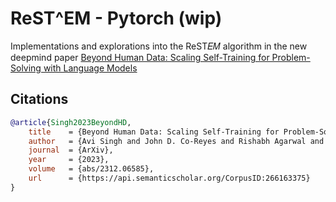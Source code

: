 # ReST^EM - Pytorch (wip)

Implementations and explorations into the ReST𝐸𝑀 algorithm in the new deepmind paper <a href="https://arxiv.org/abs/2312.06585">Beyond Human Data: Scaling Self-Training for Problem-Solving with Language Models</a>

## Citations

```bibtex
@article{Singh2023BeyondHD,
    title    = {Beyond Human Data: Scaling Self-Training for Problem-Solving with Language Models},
    author   = {Avi Singh and John D. Co-Reyes and Rishabh Agarwal and Ankesh Anand and Piyush Patil and Peter J. Liu and James Harrison and Jaehoon Lee and Kelvin Xu and Aaron Parisi and Abhishek Kumar and Alex Alemi and Alex Rizkowsky and Azade Nova and Ben Adlam and Bernd Bohnet and Hanie Sedghi and Igor Mordatch and Isabelle Simpson and Izzeddin Gur and Jasper Snoek and Jeffrey Pennington and Jiri Hron and Kathleen Kenealy and Kevin Swersky and Kshiteej Mahajan and Laura Culp and Lechao Xiao and Maxwell L. Bileschi and Noah Constant and Roman Novak and Rosanne Liu and Tris Brian Warkentin and Yundi Qian and Ethan Dyer and Behnam Neyshabur and Jascha Narain Sohl-Dickstein and Noah Fiedel},
    journal  = {ArXiv},
    year     = {2023},
    volume   = {abs/2312.06585},
    url      = {https://api.semanticscholar.org/CorpusID:266163375}
}
```
